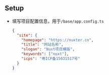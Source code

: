 ## Setup

- 填写项目配置信息，用于`/base/app.config.ts`
  ```json [package.json]
  {
    "site": {
      "homepage": "https://nuxter.cn",
      "title": "网站名称",
      "slogan": "Nuxt项目模版",
      "keywords": ["nuxt"],
      "icps": "粤ICP备15031517号"
    }
  }
  ```

